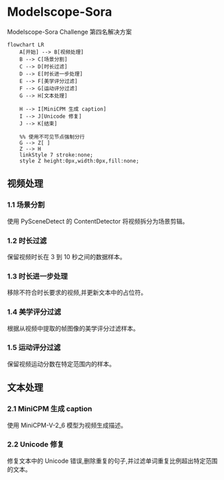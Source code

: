# Modelscope-Sora
Modelscope-Sora Challenge 第四名解决方案

```mermaid
flowchart LR
    A[开始] --> B[视频处理]
    B --> C[场景分割]
    C --> D[时长过滤]
    D --> E[时长进一步处理]
    E --> F[美学评分过滤]
    F --> G[运动评分过滤]
    G --> H[文本处理]
    
    H --> I[MiniCPM 生成 caption]
    I --> J[Unicode 修复]
    J --> K[结束]
    
    %% 使用不可见节点强制分行
    G --> Z[ ]
    Z --> H
    linkStyle 7 stroke:none;
    style Z height:0px,width:0px,fill:none;
```

## 视频处理
### 1.1 场景分割
使用 PySceneDetect 的 ContentDetector 将视频拆分为场景剪辑。

### 1.2 时长过滤
保留视频时长在 3 到 10 秒之间的数据样本。

### 1.3 时长进一步处理
移除不符合时长要求的视频,并更新文本中的占位符。

### 1.4 美学评分过滤
根据从视频中提取的帧图像的美学评分过滤样本。

### 1.5 运动评分过滤
保留视频运动分数在特定范围内的样本。

## 文本处理
### 2.1 MiniCPM 生成 caption
使用 MiniCPM-V-2_6 模型为视频生成描述。

### 2.2 Unicode 修复
修复文本中的 Unicode 错误,删除重复的句子,并过滤单词重复比例超出特定范围的文本。
